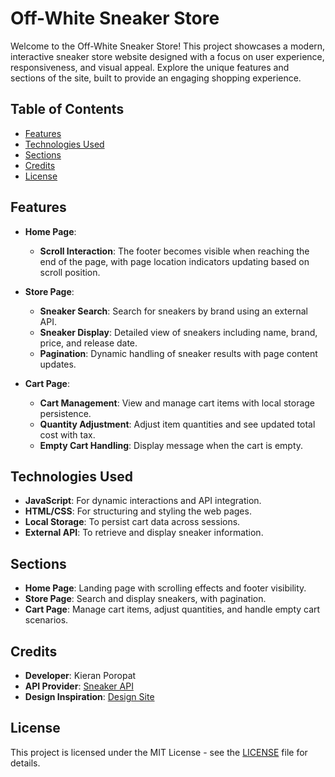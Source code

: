 # Off-White Sneaker Store

Welcome to the Off-White Sneaker Store! This project showcases a modern, interactive sneaker store website designed with a focus on user experience, responsiveness, and visual appeal. Explore the unique features and sections of the site, built to provide an engaging shopping experience.

## Table of Contents

- [Features](#features)
- [Technologies Used](#technologies-used)
- [Sections](#sections)
- [Credits](#credits)
- [License](#license)

## Features

- **Home Page**:

  - **Scroll Interaction**: The footer becomes visible when reaching the end of the page, with page location indicators updating based on scroll position.

- **Store Page**:

  - **Sneaker Search**: Search for sneakers by brand using an external API.
  - **Sneaker Display**: Detailed view of sneakers including name, brand, price, and release date.
  - **Pagination**: Dynamic handling of sneaker results with page content updates.

- **Cart Page**:
  - **Cart Management**: View and manage cart items with local storage persistence.
  - **Quantity Adjustment**: Adjust item quantities and see updated total cost with tax.
  - **Empty Cart Handling**: Display message when the cart is empty.

## Technologies Used

- **JavaScript**: For dynamic interactions and API integration.
- **HTML/CSS**: For structuring and styling the web pages.
- **Local Storage**: To persist cart data across sessions.
- **External API**: To retrieve and display sneaker information.

## Sections

- **Home Page**: Landing page with scrolling effects and footer visibility.
- **Store Page**: Search and display sneakers, with pagination.
- **Cart Page**: Manage cart items, adjust quantities, and handle empty cart scenarios.

## Credits

- **Developer**: Kieran Poropat
- **API Provider**: [Sneaker API](https://example.com)
- **Design Inspiration**: [Design Site](https://example.com)

## License

This project is licensed under the MIT License - see the [LICENSE](LICENSE) file for details.
